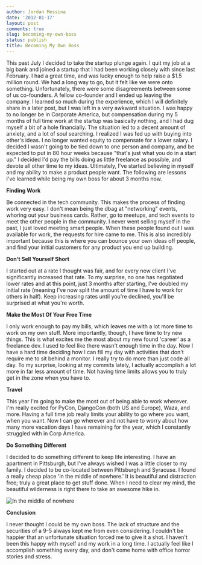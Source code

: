 ```yaml
---
author: Jordan Messina
date: '2012-01-17'
layout: post
comments: true
slug: becoming-my-own-boss
status: publish
title: Becoming My Own Boss
---
```


This past July I decided to take the startup plunge again. I quit my job at a big bank and joined a startup that I had been working closely with since last February. I had a great time, and was lucky enough to help raise a $1.5 million round. We had a long way to go, but it felt like we were onto something. Unfortunately, there were some disagreements between some of us co-founders. A fellow co-founder and I ended up leaving the company. I learned so much during the experience, which I will definitely share in a later post, but I was left in a very awkward situation. I was happy to no longer be in Corporate America, but compensation during my 5 months of full time work at the startup was basically nothing, and I had dug myself a bit of a hole financially. The situation led to a decent amount of anxiety, and a lot of soul searching. I realized I was fed up with buying into other's ideas. I no longer wanted equity to compensate for a lower salary. I decided I wasn't going to be tied down to one person and company, and be expected to put in 80 hour weeks because "that's just what you do in a start up." I decided I'd pay the bills doing as little freelance as possible, and devote all other time to my ideas. Ultimately, I've started believing in myself and my ability to make a product people want. The following are lessons I've learned while being my own boss for about 3 months now. 


**Finding Work**

Be connected in the tech community. This makes the process of finding work very easy. I don't mean being the dbag at "networking" events, whoring out your business cards. Rather, go to meetups, and tech events to meet the other people in the community. I never went selling myself in the past, I just loved meeting smart people. When these people found out I was available for work, the requests for hire came to me. This is also incredibly important because this is where you can bounce your own ideas off people, and find your initial customers for any product you end up building. 


**Don't Sell Yourself Short**

I started out at a rate I thought was fair, and for every new client I've significantly increased that rate. To my surprise, no one has negotiated lower rates and at this point, just 3 months after starting, I've doubled my initial rate (meaning I've now split the amount of time I have to work for others in half). Keep increasing rates until you're declined, you'll be surprised at what you're worth.


**Make the Most Of Your Free Time**

I only work enough to pay my bills, which leaves me with a lot more time to work on my own stuff. More importantly, though, I have time to try new things. This is what excites me the most about my new found 'career' as a freelance dev. I used to feel like there wasn't enough time in the day. Now I have a hard time deciding how I can fill my day with activities that don't require me to sit behind a monitor. I really try to do more than just code all day. To my surprise, looking at my commits lately, I actually accomplish a lot more in far less amount of time. Not having time limits allows you to truly get in the zone when you have to.


**Travel**

This year I'm going to make the most out of being able to work wherever. I'm really excited for PyCon, DjangoCon (both US and Europe), Waza, and more. Having a full time job really limits your ability to go where you want, when you want. Now I can go wherever and not have to worry about how many more vacation days I have remaining for the year, which I constantly struggled with in Corp America.


**Do Something Different**

I decided to do something different to keep life interesting. I have an apartment in Pittsburgh, but I've always wished I was a little closer to my family. I decided to be co-located between Pittsburgh and Syracuse. I found a really cheap place 'in the middle of nowhere.' It is beautiful and distraction free; truly a great place to get stuff done. When I need to clear my mind, the beautiful wilderness is right there to take an awesome hike in. 

![In the middle of nowhere](/img/granary.jpg "In the middle of nowhere")

**Conclusion**

I never thought I could be my own boss. The lack of structure and the securities of a 9-5 always kept me from even considering. I couldn't be happier that an unfortunate situation forced me to give it a shot. I haven't been this happy with myself and my work in a long time. I actually feel like I accomplish something every day, and don't come home with office horror stories and stress.
